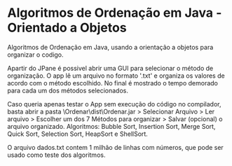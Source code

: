 # Algoritmos de Ordenação em Java - Orientado a Objetos
Algoritmos de Ordenação em Java, usando a orientação a objetos para organizar o codigo.

Apartir do JPane é possivel abrir uma GUI para selecionar o método de organização. O app lê um arquivo no formato '.txt' e organiza os valores de acordo com o método escolhido. No final é mostrado o tempo demorado para cada um dos métodos selecionados.

Caso queria apenas testar o App sem execução do código no compilador, basta abrir a pasta \Ordenar\dist\Ordenar.jar > Selecionar Arquivo > Ler arquivo > Escolher um dos 7 Métodos para organizar > Salvar (opcional) o arquivo organizado.
Algoritmos: Bubble Sort, Insertion Sort, Merge Sort, Quick Sort, Selection Sort, HeapSort e ShellSort.

O arquivo dados.txt contem 1 milhão de linhas com números, que pode ser usado como teste dos algoritmos.
